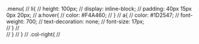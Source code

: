  .menu{
//                     li{
//                         height: 100px;
//                         display: inline-block;
//                         padding: 40px 15px 0px 20px;
//                         a:hover{
//                             color: #F4A460;
//                         }
//                         a{
//                             color: #1D2547;
//                             font-weight: 700;
//                             text-decoration: none;
//                             font-size: 17px;                        
//                         }
//                         
//                 }
//             }
//             .col-right{
//                 
